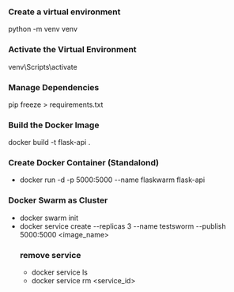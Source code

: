 ### Create a virtual environment ###
python -m venv venv
### Activate the Virtual Environment ###
venv\Scripts\activate

### Manage Dependencies ###
pip freeze > requirements.txt
### Build the Docker Image ###
docker build -t flask-api .

### Create Docker Container (Standalond) ###
- docker run -d -p 5000:5000 --name flaskwarm flask-api

### Docker Swarm as Cluster ###
- docker swarm init
- docker service create --replicas 3 --name testsworm --publish 5000:5000 <image_name>
    ### remove service ###
    - docker service ls
    - docker service rm <service_id>